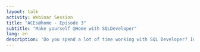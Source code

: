```yaml
---
layout: talk
activity: Webinar Session
title: "ACEs@home - Episode 3"
subtitle: "Make yourself @Home with SQLDeveloper"
lang: en
description: 'Do you spend a lot of time working with SQL Developer?​ In that case, you will already know many of the great features it has. You will also have developed a way of doing routine tasks. You might have accepted a few quirks.​ Maybe it’s time for having another look at your old tool?​'
---
```

